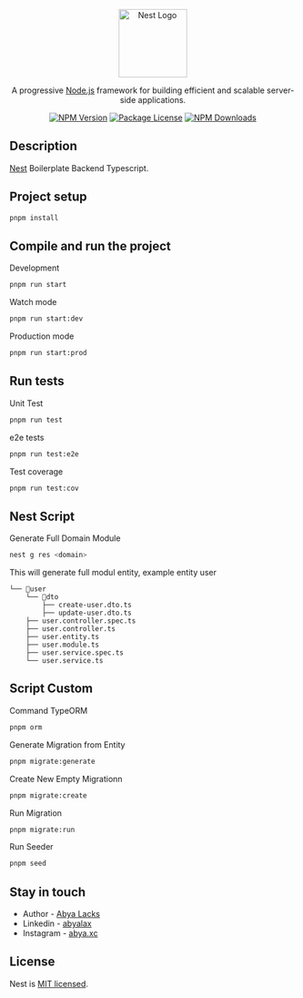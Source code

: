 <p align="center">
  <a href="http://nestjs.com/" target="blank"><img src="https://nestjs.com/img/logo-small.svg" width="120" alt="Nest Logo" /></a>
</p>

<p align="center">
  A progressive
  <a href="http://nodejs.org" target="_blank">Node.js</a>
  framework for building efficient and scalable server-side applications.
</p>

<p align="center">
  <a href="https://www.npmjs.com/~nestjscore" target="_blank"><img src="https://img.shields.io/npm/v/@nestjs/core.svg" alt="NPM Version" /></a>
  <a href="https://www.npmjs.com/~nestjscore" target="_blank"><img src="https://img.shields.io/npm/l/@nestjs/core.svg" alt="Package License" /></a>
  <a href="https://www.npmjs.com/~nestjscore" target="_blank"><img src="https://img.shields.io/npm/dm/@nestjs/common.svg" alt="NPM Downloads" /></a>
</p>

## Description

[Nest](https://github.com/nestjs/nest) Boilerplate Backend Typescript.

## Project setup

```bash
pnpm install
```

## Compile and run the project

Development

```bash
pnpm run start
```

Watch mode

```bash
pnpm run start:dev
```

Production mode

```bash
pnpm run start:prod
```

## Run tests

Unit Test

```bash
pnpm run test
```

e2e tests

```bash
pnpm run test:e2e
```

Test coverage

```bash
pnpm run test:cov
```

## Nest Script

Generate Full Domain Module

```bash
nest g res <domain>
```

This will generate full modul entity, example entity user

```
└── 📁user
    └── 📁dto
        ├── create-user.dto.ts
        ├── update-user.dto.ts
    ├── user.controller.spec.ts
    ├── user.controller.ts
    ├── user.entity.ts
    ├── user.module.ts
    ├── user.service.spec.ts
    └── user.service.ts
```

## Script Custom

Command TypeORM

```bash
pnpm orm
```

Generate Migration from Entity

```bash
pnpm migrate:generate
```

Create New Empty Migrationn

```bash
pnpm migrate:create
```

Run Migration

```bash
pnpm migrate:run
```

Run Seeder

```bash
pnpm seed
```

## Stay in touch

- Author - [Abya Lacks](https://profile-abya.vercel.app/)
- Linkedin - [abyalax](https://www.linkedin.com/in/abyalax/)
- Instagram - [abya.xc](https://www.instagram.com/abya.xc)

## License

Nest is [MIT licensed](https://github.com/nestjs/nest/blob/master/LICENSE).
